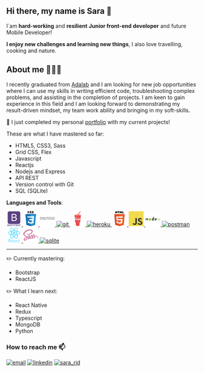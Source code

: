 ## Hi there, my name is Sara 👋

I´am **hard-working** and **resilient** **Junior front-end developer** and future Mobile Developer!

**I enjoy new challenges and learning new things**, I also love travelling, cooking and nature.

## About me 👩🏻‍💻

I recently graduated from [Adalab](https://adalab.es/) and I am looking for new job opportunities where I can use my skills in writing efficient code, troubleshooting complex problems, and assisting in the completion of projects. I am keen to gain experience in this field and I am looking forward to demonstrating my result-driven mindset, my team work ability and bringing in my soft-skills.

🌱 I just completed my personal [portfolio](https://sararid.github.io/portfolio/) with my current projects!

These are what I have mastered so far:

- HTML5, CSS3, Sass
- Grid CSS, Flex
- Javascript
- Reactjs
- Nodejs and Express
- API REST
- Version control with Git
- SQL (SQLite)

**Languages and Tools**: <br>

<div align="left">
<p align="left"> <a href="https://getbootstrap.com" target="_blank"> <img src="https://raw.githubusercontent.com/devicons/devicon/master/icons/bootstrap/bootstrap-plain-wordmark.svg" alt="bootstrap" width="40" height="40"/> </a> <a href="https://www.w3schools.com/css/" target="_blank"> <img src="https://raw.githubusercontent.com/devicons/devicon/master/icons/css3/css3-original-wordmark.svg" alt="css3" width="40" height="40"/> </a> <a href="https://expressjs.com" target="_blank"> <img src="https://raw.githubusercontent.com/devicons/devicon/master/icons/express/express-original-wordmark.svg" alt="express" width="40" height="40"/> </a><a href="https://git-scm.com/" target="_blank"> <img src="https://www.vectorlogo.zone/logos/git-scm/git-scm-icon.svg" alt="git" width="40" height="40"/> </a> <a href="https://gulpjs.com" target="_blank"> <img src="https://raw.githubusercontent.com/devicons/devicon/master/icons/gulp/gulp-plain.svg" alt="gulp" width="40" height="40"/> </a> <a href="https://heroku.com" target="_blank"> <img src="https://www.vectorlogo.zone/logos/heroku/heroku-icon.svg" alt="heroku" width="40" height="40"/> </a> <a href="https://www.w3.org/html/" target="_blank"> <img src="https://raw.githubusercontent.com/devicons/devicon/master/icons/html5/html5-original-wordmark.svg" alt="html5" width="40" height="40"/> </a> <a href="https://developer.mozilla.org/en-US/docs/Web/JavaScript" target="_blank"> <img src="https://raw.githubusercontent.com/devicons/devicon/master/icons/javascript/javascript-original.svg" alt="javascript" width="40" height="40"/> </a> <a href="https://nodejs.org" target="_blank"> <img src="https://raw.githubusercontent.com/devicons/devicon/master/icons/nodejs/nodejs-original-wordmark.svg" alt="nodejs" width="40" height="40"/> </a> <a href="https://postman.com" target="_blank"> <img src="https://www.vectorlogo.zone/logos/getpostman/getpostman-icon.svg" alt="postman" width="40" height="40"/> </a> <a href="https://reactjs.org/" target="_blank"> <img src="https://raw.githubusercontent.com/devicons/devicon/master/icons/react/react-original-wordmark.svg" alt="react" width="40" height="40"/> </a> <a href="https://sass-lang.com" target="_blank"> <img src="https://raw.githubusercontent.com/devicons/devicon/master/icons/sass/sass-original.svg" alt="sass" width="40" height="40"/> </a> <a href="https://www.sqlite.org/" target="_blank"> <img src="https://www.vectorlogo.zone/logos/sqlite/sqlite-icon.svg" alt="sqlite" width="40" height="40"/> </a> </p>
</div>
<hr>

✏️ Currently mastering:
- Bootstrap
- ReactJS

✏️ What I learn next:
- React Native
- Redux
- Typescript
- MongoDB
- Python
  <br>
### How to reach me 📫

<a href="mailto:sarayridouane@gmail.com"><img src="https://img.icons8.com/color/35/000000/gmail.png" alt="email"/></a>
<a href="https://www.linkedin.com/in/sara-rd"><img src="https://img.icons8.com/color/35/000000/linkedin.png" alt="linkedin"/></a>
<a href="https://twitter.com/sara_rid" target="blank"><img src="https://raw.githubusercontent.com/rahuldkjain/github-profile-readme-generator/master/src/images/icons/Social/twitter.svg" alt="sara_rid" height="30" width="40" /></a>

